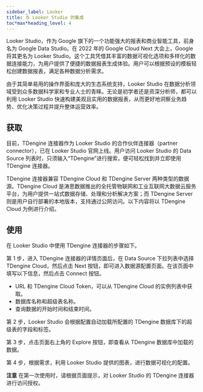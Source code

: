 ```yaml
---
sidebar_label: Looker
title: 与 Looker Studio 的集成
toc*max*heading_level: 4
---
```

Looker Studio，作为 Google 旗下的一个功能强大的报表和商业智能工具，前身名为 Google Data Studio。在 2022 年的 Google Cloud Next 大会上，Google 将其更名为 Looker Studio。这个工具凭借其丰富的数据可视化选项和多样化的数据连接能力，为用户提供了便捷的数据报表生成体验。用户可以根据预设的模板轻松创建数据报表，满足各种数据分析需求。

由于其简单易用的操作界面和庞大的生态系统支持，Looker Studio 在数据分析领域受到众多数据科学家和专业人士的青睐。无论是初学者还是资深分析师，都可以利用 Looker Studio 快速构建美观且实用的数据报表，从而更好地洞察业务趋势、优化决策过程并提升整体运营效率。

## 获取

目前，TDengine 连接器作为 Looker Studio 的合作伙伴连接器（partner connector），已在 Looker Studio 官网上线。用户访问 Looker Studio 的 Data Source 列表时，只须输入“TDengine”进行搜索，便可轻松找到并立即使用 TDengine 连接器。

TDengine 连接器兼容 TDengine Cloud 和 TDengine Server 两种类型的数据源。TDengine Cloud 是涛思数据推出的全托管物联网和工业互联网大数据云服务平台，为用户提供一站式数据存储、处理和分析解决方案；而 TDengine Server 则是用户自行部署的本地版本，支持通过公网访问。以下内容将以 TDengine Cloud 为例进行介绍。

## 使用

在 Looker Studio 中使用 TDengine 连接器的步骤如下。

第 1 步，进入 TDengine 连接器的详情页面后，在 Data Source 下拉列表中选择 TDengine Cloud，然后点击 Next 按钮，即可进入数据源配置页面。在该页面中填写以下信息，然后点击 Connect 按钮。
   - URL 和 TDengine Cloud Token，可以从 TDengine Cloud 的实例列表中获取。
   - 数据库名称和超级表名称。
   - 查询数据的开始时间和结束时间。

第 2 步，Looker Studio 会根据配置自动加载所配置的 TDengine 数据库下的超级表的字段和标签。

第 3 步，点击页面右上角的 Explore 按钮，即查看从 TDengine 数据库中加载的数据。

第 4 步，根据需求，利用 Looker Studio 提供的图表，进行数据可视化的配置。

**注意** 在第一次使用时，请根据页面提示，对 Looker Studio 的 TDengine 连接器进行访问授权。